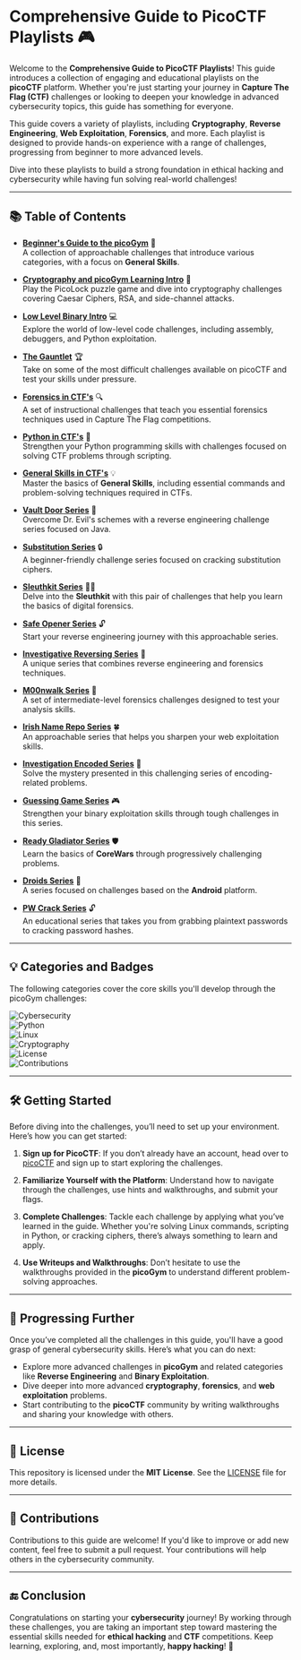 # Comprehensive Guide to PicoCTF Playlists 🎮

Welcome to the **Comprehensive Guide to PicoCTF Playlists**! This guide introduces a collection of engaging and educational playlists on the **picoCTF** platform. Whether you're just starting your journey in **Capture The Flag (CTF)** challenges or looking to deepen your knowledge in advanced cybersecurity topics, this guide has something for everyone.

This guide covers a variety of playlists, including **Cryptography**, **Reverse Engineering**, **Web Exploitation**, **Forensics**, and more. Each playlist is designed to provide hands-on experience with a range of challenges, progressing from beginner to more advanced levels.

Dive into these playlists to build a strong foundation in ethical hacking and cybersecurity while having fun solving real-world challenges!

---

## 📚 Table of Contents

- **[Beginner's Guide to the picoGym](#picoCTF/beginner's-guide-to-the-picogym)** 🎯  
  A collection of approachable challenges that introduce various categories, with a focus on **General Skills**.
  
- **[Cryptography and picoGym Learning Intro](#cryptography-and-picogym-learning-intro)** 🔐  
  Play the PicoLock puzzle game and dive into cryptography challenges covering Caesar Ciphers, RSA, and side-channel attacks.
  
- **[Low Level Binary Intro](#low-level-binary-intro)** 💻  
  Explore the world of low-level code challenges, including assembly, debuggers, and Python exploitation.
  
- **[The Gauntlet](#the-gauntlet)** 🏆  
  Take on some of the most difficult challenges available on picoCTF and test your skills under pressure.
  
- **[Forensics in CTF's](#forensics-in-ctfs)** 🔍  
  A set of instructional challenges that teach you essential forensics techniques used in Capture The Flag competitions.
  
- **[Python in CTF's](#python-in-ctfs)** 🐍  
  Strengthen your Python programming skills with challenges focused on solving CTF problems through scripting.

- **[General Skills in CTF's](#general-skills-in-ctfs)** 💡  
  Master the basics of **General Skills**, including essential commands and problem-solving techniques required in CTFs.

- **[Vault Door Series](#vault-door-series)** 🔐  
  Overcome Dr. Evil's schemes with a reverse engineering challenge series focused on Java.

- **[Substitution Series](#substitution-series)** 🔒  
  A beginner-friendly challenge series focused on cracking substitution ciphers.

- **[Sleuthkit Series](#sleuthkit-series)** 🕵️‍♂️  
  Delve into the **Sleuthkit** with this pair of challenges that help you learn the basics of digital forensics.

- **[Safe Opener Series](#safe-opener-series)** 🔓  
  Start your reverse engineering journey with this approachable series.

- **[Investigative Reversing Series](#investigative-reversing-series)** 🔄  
  A unique series that combines reverse engineering and forensics techniques.

- **[M00nwalk Series](#m00nwalk-series)** 🌙  
  A set of intermediate-level forensics challenges designed to test your analysis skills.

- **[Irish Name Repo Series](#irish-name-repo-series)** 🍀  
  An approachable series that helps you sharpen your web exploitation skills.

- **[Investigation Encoded Series](#investigation-encoded-series)** 🔑  
  Solve the mystery presented in this challenging series of encoding-related problems.

- **[Guessing Game Series](#guessing-game-series)** 🎮  
  Strengthen your binary exploitation skills through tough challenges in this series.

- **[Ready Gladiator Series](#ready-gladiator-series)** 🛡️  
  Learn the basics of **CoreWars** through progressively challenging problems.

- **[Droids Series](#droids-series)** 🤖  
  A series focused on challenges based on the **Android** platform.

- **[PW Crack Series](#pw-crack-series)** 🔓  
  An educational series that takes you from grabbing plaintext passwords to cracking password hashes.

---

## 💡 Categories and Badges

The following categories cover the core skills you'll develop through the picoGym challenges:

![Cybersecurity](https://img.shields.io/badge/Category-Cybersecurity-blue?style=for-the-badge&logo=security&logoColor=white)  
![Python](https://img.shields.io/badge/Category-Python-green?style=for-the-badge&logo=python&logoColor=white)  
![Linux](https://img.shields.io/badge/Category-Linux-yellow?style=for-the-badge&logo=linux&logoColor=black)  
![Cryptography](https://img.shields.io/badge/Category-Cryptography-blueviolet?style=for-the-badge&logo=google-scholar&logoColor=white)  
![License](https://img.shields.io/badge/License-MIT-green?style=for-the-badge&logo=open-source-initiative&logoColor=white)  
![Contributions](https://img.shields.io/badge/Contributions-Welcome-orange?style=for-the-badge&logo=github&logoColor=white)  

---

## 🛠️ Getting Started

Before diving into the challenges, you’ll need to set up your environment. Here’s how you can get started:

1. **Sign up for PicoCTF**: If you don’t already have an account, head over to [picoCTF](https://picoctf.org) and sign up to start exploring the challenges.
   
2. **Familiarize Yourself with the Platform**: Understand how to navigate through the challenges, use hints and walkthroughs, and submit your flags.
   
3. **Complete Challenges**: Tackle each challenge by applying what you’ve learned in the guide. Whether you're solving Linux commands, scripting in Python, or cracking ciphers, there’s always something to learn and apply.

4. **Use Writeups and Walkthroughs**: Don’t hesitate to use the walkthroughs provided in the **picoGym** to understand different problem-solving approaches.

---

## 🚀 Progressing Further

Once you’ve completed all the challenges in this guide, you'll have a good grasp of general cybersecurity skills. Here’s what you can do next:

- Explore more advanced challenges in **picoGym** and related categories like **Reverse Engineering** and **Binary Exploitation**.
- Dive deeper into more advanced **cryptography**, **forensics**, and **web exploitation** problems.
- Start contributing to the **picoCTF** community by writing walkthroughs and sharing your knowledge with others.

---

## 📄 License

This repository is licensed under the **MIT License**. See the [LICENSE](LICENSE) file for more details.

---

## 🤝 Contributions

Contributions to this guide are welcome! If you'd like to improve or add new content, feel free to submit a pull request. Your contributions will help others in the cybersecurity community.

---

## 🔚 Conclusion

Congratulations on starting your **cybersecurity** journey! By working through these challenges, you are taking an important step toward mastering the essential skills needed for **ethical hacking** and **CTF** competitions. Keep learning, exploring, and, most importantly, **happy hacking**! 🎉
